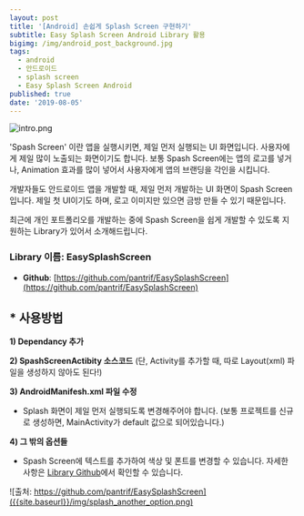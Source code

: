 ```yaml
---
layout: post
title: '[Android] 손쉽게 Splash Screen 구현하기'
subtitle: Easy Splash Screen Android Library 활용
bigimg: /img/android_post_background.jpg
tags:
  - android
  - 안드로이드
  - splash screen
  - Easy Splash Screen Android
published: true
date: '2019-08-05'
---
```


![intro.png]({{site.baseurl}}/img/intro.png)

'Spash Screen' 이란 앱을 실행시키면, 제일 먼저 실행되는 UI 화면입니다. 
사용자에게 제일 많이 노출되는 화면이기도 합니다.  보통 Spash Screen에는 앱의 로고를 넣거나, Animation 효과를 많이 넣어서 사용자에게 앱의 브랜딩을 각인을 시킵니다. 

개발자들도 안드로이드 앱을 개발할 때, 제일 먼저 개발하는 UI 화면이 Spash Screen입니다. 제일 첫 UI이기도 하며, 로고 이미지만 있으면 금방 만들 수 있기 때문입니다. 

최근에 개인 포트폴리오를 개발하는 중에 Spash Screen을 쉽게 개발할 수 있도록 지원하는 Library가 있어서 소개해드립니다. 

### Library 이름: EasySplashScreen
* **Github**: [https://github.com/pantrif/EasySplashScreen](https://github.com/pantrif/EasySplashScreen)

## * 사용방법

**1) Dependancy 추가**

<script src="https://gist.github.com/bentleypark/9a42f45e7cb873d00ca53935295a7e1e.js"></script>

**2) SpashScreenActibity 소스코드** 
(단, Activity를 추가할 때, 따로 Layout(xml) 파일을 생성하지 않아도 된다!) 

<script src="https://gist.github.com/bentleypark/25767682b627272f026e58e9380413dc.js"></script>

**3) AndroidManifesh.xml 파일 수정**
- Splash 화면이 제일 먼저 실행되도록 변경해주어야 합니다.
 (보통 프로젝트를 신규로 생성하면, MainActivity가 default 값으로 되어있습니다.)
 
  <script src="https://gist.github.com/bentleypark/523ec8685d3feff5348770e78ef10ed4.js"></script>
  
**4) 그 밖의 옵션들**
- Spash Screen에 텍스트를 추가하여 색상 및 폰트를 변경할 수 있습니다. 자세한 사항은 [Library Github](https://github.com/pantrif/EasySplashScreen)에서 확인할 수 있습니다. 

![출처: https://github.com/pantrif/EasySplashScreen]({{site.baseurl}}/img/splash_another_option.png)

